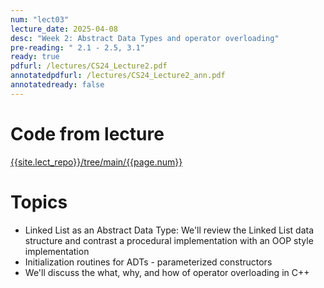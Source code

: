 ```yaml
---
num: "lect03"
lecture_date: 2025-04-08
desc: "Week 2: Abstract Data Types and operator overloading"
pre-reading: " 2.1 - 2.5, 3.1"
ready: true
pdfurl: /lectures/CS24_Lecture2.pdf
annotatedpdfurl: /lectures/CS24_Lecture2_ann.pdf
annotatedready: false
---
```

# Code from lecture

[{{site.lect_repo}}/tree/main/{{page.num}}]({{site.lect_repo}}/tree/main/{{page.num}})

# Topics
- Linked List as an Abstract Data Type: We'll review the Linked List data structure and contrast a procedural implementation with an OOP style implementation
- Initialization routines for ADTs - parameterized constructors
- We'll discuss the what, why, and how of operator overloading in C++


